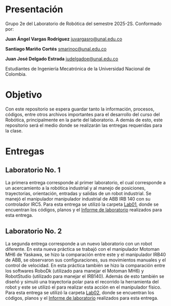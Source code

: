 # Presentación
Grupo 2e del Laboratorio de Robótica del semestre 2025-2S. Conformado por:

**Juan Ángel Vargas Rodríguez**
juvargasro@unal.edu.co

**Santiago Mariño Cortés**
smarinoc@unal.edu.co

**Juan José Delgado Estrada**
judelgadoe@unal.edu.co

Estudiantes de Ingeniería Mecatrónica de la Universidad Nacional de Colombia.

# Objetivo
Con este repositorio se espera guardar tanto la información, procesos, códigos, entre otros archivos importantes para el desarrollo del curso del Robótica, principalmente en la parte del laboratorio. A demás de esto, este repositorio será el medio donde se realizarán las entregas requeridas para la clase.

# Entregas
## Laboratorio No. 1
La primera entrega corresponde al primer laboratorio, el cual corresponde a un acercamiento a la robótica industrial y al manejo de posiciones, trayectorias, orientación, entradas y salidas de un robot industrial. Se manejó el manipulador manipulador industrial de ABB IRB 140 con su controlador IRC5.
Para esta entrega se utilizó la carpeta [Lab01](Lab01/), donde se encuentran los códigos, planos y el [Informe de laboratorio](Lab01/Informe%20Lab01.md) realizados para esta entrega.


## Laboratorio No. 2
La segunda entrega corresponde a un nuevo laboratorio con un robot diferente. En esta nueva práctica se trabajó con el manipulador Motoman MH6 de Yaskawa, se hizo la comparación entre este y el manipulador IRB40 de ABB, se observaron sus configuraciones, sus movimientos manuales y el control de velocidad. En esta práctica también se hizo la comparación entre los softwares RoboDk (utilizado para manejar el Motoman MH6) y RobotStudio (utilizado para manejar el IRB140). Además de esto también se diseñó y simuló una trayectoria polar para el recorrido la herramienta del robot y este se utilizó el para realizar esta acción en el manipulador físico.
Para esta entrega se utilizó la carpeta [Lab02](Lab02/), donde se encuentran los códigos, planos y el [Informe de laboratorio](Lab02/InformeLab02.md) realizados para esta entrega.


